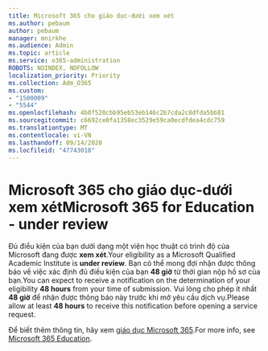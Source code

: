 ```yaml
---
title: Microsoft 365 cho giáo dục-dưới xem xét
ms.author: pebaum
author: pebaum
manager: mnirkhe
ms.audience: Admin
ms.topic: article
ms.service: o365-administration
ROBOTS: NOINDEX, NOFOLLOW
localization_priority: Priority
ms.collection: Adm_O365
ms.custom:
- "1500009"
- "5544"
ms.openlocfilehash: 4b0f520cbb95eb53eb146c2b7cda2c8dfda5bb81
ms.sourcegitcommit: c6692ce0fa1358ec3529e59ca0ecdfdea4cdc759
ms.translationtype: MT
ms.contentlocale: vi-VN
ms.lasthandoff: 09/14/2020
ms.locfileid: "47743018"
---
```

# <a name="microsoft-365-for-education---under-review"></a><span data-ttu-id="80c4c-102">Microsoft 365 cho giáo dục-dưới xem xét</span><span class="sxs-lookup"><span data-stu-id="80c4c-102">Microsoft 365 for Education - under review</span></span>

<span data-ttu-id="80c4c-103">Đủ điều kiện của bạn dưới dạng một viện học thuật có trình độ của Microsoft đang được **xem xét**.</span><span class="sxs-lookup"><span data-stu-id="80c4c-103">Your eligibility as a Microsoft Qualified Academic Institute is **under review**.</span></span> <span data-ttu-id="80c4c-104">Bạn có thể mong đợi nhận được thông báo về việc xác định đủ điều kiện của bạn **48 giờ** từ thời gian nộp hồ sơ của bạn.</span><span class="sxs-lookup"><span data-stu-id="80c4c-104">You can expect to receive a notification on the determination of your eligibility **48 hours** from your time of submission.</span></span> <span data-ttu-id="80c4c-105">Vui lòng cho phép ít nhất **48 giờ** để nhận được thông báo này trước khi mở yêu cầu dịch vụ.</span><span class="sxs-lookup"><span data-stu-id="80c4c-105">Please allow at least **48 hours** to receive this notification before opening a service request.</span></span>

<span data-ttu-id="80c4c-106">Để biết thêm thông tin, hãy xem [giáo dục Microsoft 365](https://www.microsoft.com/education/buy-license/microsoft365).</span><span class="sxs-lookup"><span data-stu-id="80c4c-106">For more info, see [Microsoft 365 Education](https://www.microsoft.com/education/buy-license/microsoft365).</span></span>
